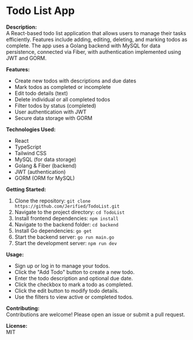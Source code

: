 # Todo List App

**Description:**  
A React-based todo list application that allows users to manage their tasks efficiently. Features include adding, editing, deleting, and marking todos as complete. The app uses a Golang backend with MySQL for data persistence, connected via Fiber, with authentication implemented using JWT and GORM.

**Features:**
- Create new todos with descriptions and due dates
- Mark todos as completed or incomplete
- Edit todo details (text)
- Delete individual or all completed todos
- Filter todos by status (completed)
- User authentication with JWT
- Secure data storage with GORM

**Technologies Used:**
- React
- TypeScript
- Tailwind CSS
- MySQL (for data storage)
- Golang & Fiber (backend)
- JWT (authentication)
- GORM (ORM for MySQL)

**Getting Started:**
1. Clone the repository: `git clone https://github.com/Jerified/TodoList.git`
2. Navigate to the project directory: `cd TodoList`
3. Install frontend dependencies: `npm install`
4. Navigate to the backend folder: `cd backend`
5. Install Go dependencies: `go get`
6. Start the backend server: `go run main.go`
7. Start the development server: `npm run dev`

**Usage:**
- Sign up or log in to manage your todos.
- Click the "Add Todo" button to create a new todo.
- Enter the todo description and optional due date.
- Click the checkbox to mark a todo as completed.
- Click the edit button to modify todo details.
- Use the filters to view active or completed todos.

**Contributing:**  
Contributions are welcome! Please open an issue or submit a pull request.

**License:**  
MIT
